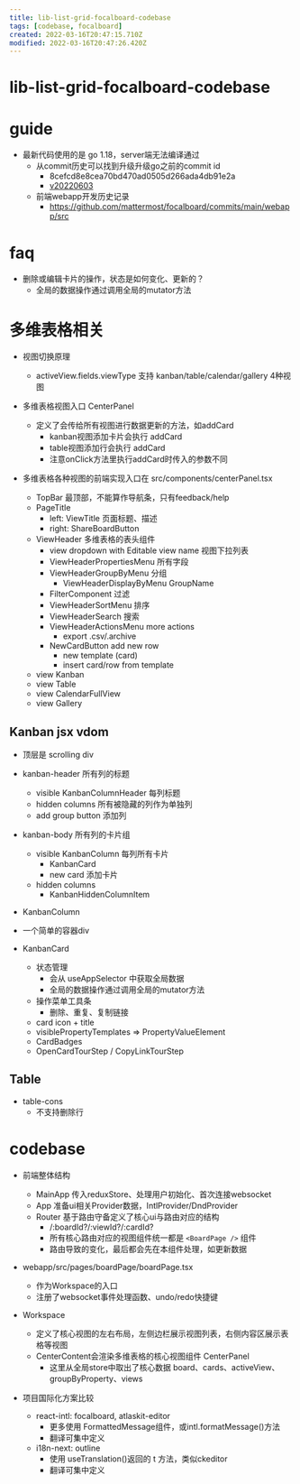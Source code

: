 ```yaml
---
title: lib-list-grid-focalboard-codebase
tags: [codebase, focalboard]
created: 2022-03-16T20:47:15.710Z
modified: 2022-03-16T20:47:26.420Z
---
```


# lib-list-grid-focalboard-codebase

# guide

- 最新代码使用的是 go 1.18，server端无法编译通过
  - 从commit历史可以找到升级升级go之前的commit id
    - 8cefcd8e8cea70bd470ad0505d266ada4db91e2a
    - [v20220603](https://github.com/mattermost/focalboard/commits/main?after=e31821501c2d5f53329916b0ebd5165c09e480d8+69&branch=main)
  - 前端webapp开发历史记录
    - https://github.com/mattermost/focalboard/commits/main/webapp/src
# faq
- 删除或编辑卡片的操作，状态是如何变化、更新的？
  - 全局的数据操作通过调用全局的mutator方法
# 多维表格相关
- 视图切换原理
  - activeView.fields.viewType 支持 kanban/table/calendar/gallery 4种视图

- 多维表格视图入口 CenterPanel
  - 定义了会传给所有视图进行数据更新的方法，如addCard
    - kanban视图添加卡片会执行 addCard
    - table视图添加行会执行 addCard
    - 注意onClick方法里执行addCard时传入的参数不同

- 多维表格各种视图的前端实现入口在 src/components/centerPanel.tsx
  - TopBar 最顶部，不能算作导航条，只有feedback/help
  - PageTitle
    - left: ViewTitle 页面标题、描述
    - right: ShareBoardButton
  - ViewHeader 多维表格的表头组件
    - view dropdown with Editable view name 视图下拉列表
    - ViewHeaderPropertiesMenu 所有字段
    - ViewHeaderGroupByMenu 分组
      - ViewHeaderDisplayByMenu GroupName
    - FilterComponent 过滤
    - ViewHeaderSortMenu 排序
    - ViewHeaderSearch 搜索
    - ViewHeaderActionsMenu more actions
      - export .csv/.archive
    - NewCardButton add new row
      - new template (card)
      - insert card/row from template
  - view Kanban
  - view Table
  - view CalendarFullView
  - view Gallery

## Kanban jsx vdom

- 顶层是 scrolling div

- kanban-header 所有列的标题
  - visible KanbanColumnHeader 每列标题
  - hidden columns 所有被隐藏的列作为单独列
  - add group button 添加列
- kanban-body 所有列的卡片组
  - visible KanbanColumn 每列所有卡片
    - KanbanCard
    - new card 添加卡片
  - hidden columns
    - KanbanHiddenColumnItem

- KanbanColumn
- 一个简单的容器div

- KanbanCard
  - 状态管理
    - 会从 useAppSelector 中获取全局数据
    - 全局的数据操作通过调用全局的mutator方法
  - 操作菜单工具条
    - 删除、重复、复制链接
  - card icon + title
  - visiblePropertyTemplates => PropertyValueElement
  - CardBadges
  - OpenCardTourStep / CopyLinkTourStep

## Table

- table-cons
  - 不支持删除行
# codebase
- 前端整体结构
  - MainApp 传入reduxStore、处理用户初始化、首次连接websocket
  - App 准备ui相关Provider数据，IntlProvider/DndProvider
  - Router 基于路由守备定义了核心ui与路由对应的结构
    - /:boardId?/:viewId?/:cardId?
    - 所有核心路由对应的视图组件统一都是 `<BoardPage />` 组件
    - 路由导致的变化，最后都会先在本组件处理，如更新数据

- webapp/src/pages/boardPage/boardPage.tsx 
  - 作为Workspace的入口
  - 注册了websocket事件处理函数、undo/redo快捷键
- Workspace
  - 定义了核心视图的左右布局，左侧边栏展示视图列表，右侧内容区展示表格等视图
  - CenterContent会渲染多维表格的核心视图组件 CenterPanel
    - 这里从全局store中取出了核心数据 board、cards、activeView、groupByProperty、views

- 项目国际化方案比较
  - react-intl: focalboard, atlaskit-editor
    - 更多使用 FormattedMessage组件，或intl.formatMessage()方法
    - 翻译可集中定义
  - i18n-next: outline
    - 使用 useTranslation()返回的 t 方法，类似ckeditor
    - 翻译可集中定义

